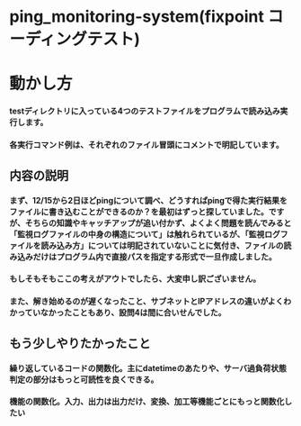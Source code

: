 # ping_monitoring-system(fixpoint コーディングテスト)

# 動かし方
#### testディレクトリに入っている4つのテストファイルをプログラムで読み込み実行します。
#### 各実行コマンド例は、それぞれのファイル冒頭にコメントで明記しています。

## 内容の説明
#### まず、12/15から2日ほどpingについて調べ、どうすればpingで得た実行結果をファイルに書き込むことができるのか？を最初はずっと探していました。ですが、そちらの知識やキャッチアップが追い付かず、よくよく問題を読んでみると「監視ログファイルの中身の構造について」は触れられているが、「監視ログファイルを読み込み方」については明記されていないことに気付き、ファイルの読み込みだけはプログラム内で直接パスを指定する形式で一旦作成しました。
#### もしそもそもここの考えがアウトでしたら、大変申し訳ございません。

#### また、解き始めるのが遅くなったこと、サブネットとIPアドレスの違いがよくわかっていなかったこともあり、設問4は間に合いせんでした。

## もう少しやりたかったこと
#### 繰り返しているコードの関数化。主にdatetimeのあたりや、サーバ過負荷状態判定の部分はもっと可読性を良くできる。
#### 機能の関数化。入力、出力は出力だけ、変換、加工等機能ごとにもっと関数化したい




